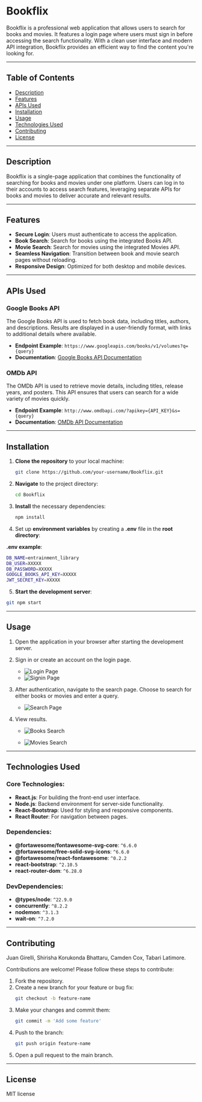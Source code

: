 # Bookflix

Bookflix is a professional web application that allows users to search for books and movies. It features a login page where users must sign in before accessing the search functionality. With a clean user interface and modern API integration, Bookflix provides an efficient way to find the content you're looking for.

---

## Table of Contents
- [Description](#description)
- [Features](#features)
- [APIs Used](#apis-used)
- [Installation](#installation)
- [Usage](#usage)
- [Technologies Used](#technologies-used)
- [Contributing](#contributing)
- [License](#license)

---

## Description

Bookflix is a single-page application that combines the functionality of searching for books and movies under one platform. Users can log in to their accounts to access search features, leveraging separate APIs for books and movies to deliver accurate and relevant results.

---

## Features

- **Secure Login**: Users must authenticate to access the application.
- **Book Search**: Search for books using the integrated Books API.
- **Movie Search**: Search for movies using the integrated Movies API.
- **Seamless Navigation**: Transition between book and movie search pages without reloading.
- **Responsive Design**: Optimized for both desktop and mobile devices.

---

## APIs Used

### Google Books API
The Google Books API is used to fetch book data, including titles, authors, and descriptions. Results are displayed in a user-friendly format, with links to additional details where available.

- **Endpoint Example**: `https://www.googleapis.com/books/v1/volumes?q={query}`
- **Documentation**: [Google Books API Documentation](https://developers.google.com/books)

### OMDb API
The OMDb API is used to retrieve movie details, including titles, release years, and posters. This API ensures that users can search for a wide variety of movies quickly.

- **Endpoint Example**: `http://www.omdbapi.com/?apikey={API_KEY}&s={query}`
- **Documentation**: [OMDb API Documentation](http://www.omdbapi.com/)

---

## Installation

1. **Clone the repository** to your local machine:

   ```bash
   git clone https://github.com/your-username/Bookflix.git
    ```

2. **Navigate** to the project directory:

    ```bash
    cd Bookflix
    ```

3. **Install** the necessary dependencies:

     ```bash
     npm install
    ```

4. Set up **environment variables** by creating a **.env** file in the **root directory**:


**.env example**:
```bash
DB_NAME=entrainment_library
DB_USER=XXXXX
DB_PASSWORD=XXXXX
GOOGLE_BOOKS_API_KEY=XXXXX
JWT_SECRET_KEY=XXXXX
```

5.	**Start the development server**:

 ```bash
 git npm start
 ```

---
     
## Usage

1. Open the application in your browser after starting the development server.

2. Sign in or create an account on the login page.

   - ![Login Page](./extra/Login.png) 
   - ![Signin Page](./extra/Sign-in.png) 

3. After authentication, navigate to the search page. Choose to search for either books or movies and enter a query.

   - ![Search Page](./extra/ChoicePage.png) 

5. View results.
  
   - ![Books Search](./extra/BookSearch.png)

   - ![Movies Search](./extra/MovieSearch.png)


---

## Technologies Used

### Core Technologies:
- **React.js**: For building the front-end user interface.
- **Node.js**: Backend environment for server-side functionality.
- **React-Bootstrap**: Used for styling and responsive components.
- **React Router**: For navigation between pages.

### Dependencies:
- **@fortawesome/fontawesome-svg-core**: `^6.6.0`
- **@fortawesome/free-solid-svg-icons**: `^6.6.0`
- **@fortawesome/react-fontawesome**: `^0.2.2`
- **react-bootstrap**: `^2.10.5`
- **react-router-dom**: `^6.28.0`

### DevDependencies:
- **@types/node**: `^22.9.0`
- **concurrently**: `^8.2.2`
- **nodemon**: `^3.1.3`
- **wait-on**: `^7.2.0`

---

## Contributing

Juan Girelli,
Shirisha Korukonda Bhattaru,
Camden Cox,
Tabari Latimore.


Contributions are welcome! Please follow these steps to contribute:

1. Fork the repository.
2. Create a new branch for your feature or bug fix:
    ```bash
    git checkout -b feature-name
    ```
3. Make your changes and commit them:
    ```bash
    git commit -m 'Add some feature'
    ```
4. Push to the branch:
    ```bash
    git push origin feature-name
    ```
5. Open a pull request to the main branch.

---
## License

MIT license
